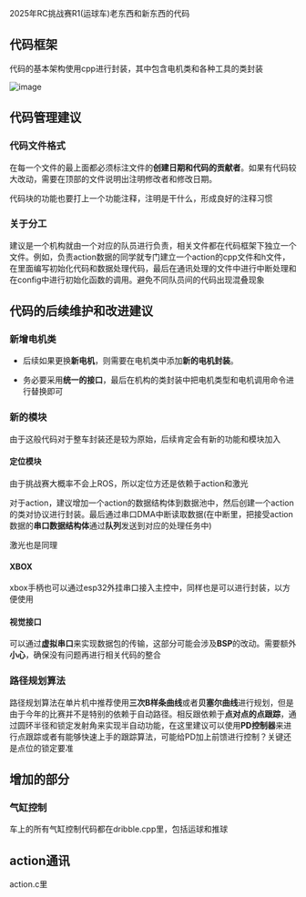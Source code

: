 2025年RC挑战赛R1(运球车)老东西和新东西的代码

## 代码框架

代码的基本架构使用cpp进行封装，其中包含电机类和各种工具的类封装

![image](https://github.com/user-attachments/assets/3f265dbb-dea9-4834-91cd-4b6c1cf02d6b)

## 代码管理建议



### 代码文件格式

在每一个文件的最上面都必须标注文件的**创建日期和代码的贡献者**。如果有代码较大改动，需要在顶部的文件说明出注明修改者和修改日期。

代码块的功能也要打上一个功能注释，注明是干什么，形成良好的注释习惯

### 关于分工

建议是一个机构就由一个对应的队员进行负责，相关文件都在代码框架下独立一个文件。例如，负责action数据的同学就专门建立一个action的cpp文件和h文件，在里面编写初始化代码和数据处理代码，最后在通讯处理的文件中进行中断处理和在config中进行初始化函数的调用。避免不同队员间的代码出现混叠现象



## 代码的后续维护和改进建议

### 新增电机类

- 后续如果更换**新电机**，则需要在电机类中添加**新的电机封装**。

- 务必要采用**统一的接口**，最后在机构的类封装中把电机类型和电机调用命令进行替换即可

### 新的模块

由于这般代码对于整车封装还是较为原始，后续肯定会有新的功能和模块加入

#### 定位模块

由于挑战赛大概率不会上ROS，所以定位方还是依赖于action和激光

对于action，建议增加一个action的数据结构体到数据池中，然后创建一个action的类对协议进行封装。最后通过串口DMA中断读取数据(在中断里，把接受action数据的**串口数据结构体**通过**队列**发送到对应的处理任务中)

激光也是同理

#### XBOX

xbox手柄也可以通过esp32外挂串口接入主控中，同样也是可以进行封装，以方便使用

#### 视觉接口

可以通过**虚拟串口**来实现数据包的传输，这部分可能会涉及**BSP**的改动。需要额外**小心**，确保没有问题再进行相关代码的整合

### 路径规划算法

路径规划算法在单片机中推荐使用**三次B样条曲线**或者**贝塞尔曲线**进行规划，但是由于今年的比赛并不是特别的依赖于自动路径。相反跟依赖于**点对点的点跟踪**，通过圆环半径和锁定发射角来实现半自动功能，在这里建议可以使用**PD控制器**来进行点跟踪或者有能够快速上手的跟踪算法，可能给PD加上前馈进行控制？关键还是点位的锁定要准



## 增加的部分

### 气缸控制

车上的所有气缸控制代码都在dribble.cpp里，包括运球和推球

## action通讯

action.c里
